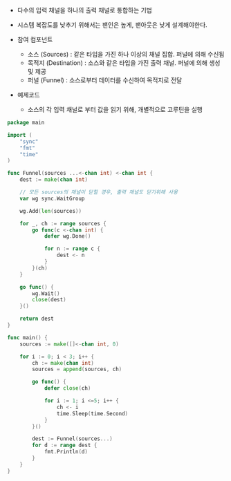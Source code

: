 - 다수의 입력 채널을 하나의 출력 채널로 통합하는 기법
- 시스템 복잡도를 낮추기 위해서는 팬인은 높게, 팬아웃은 낮게 설계해야한다.
- 참여 컴포넌트
	- 소스 (Sources) : 같은 타입을 가진 하나 이상의 채널 집합. 퍼널에 의해 수신됨
	- 목적지 (Destination) : 소스와 같은 타입을 가진 출력 채널. 퍼널에 의해 생성 및 제공
	- 퍼널 (Funnel) : 소스로부터 데이터를 수신하여 목적지로 전달

- 예제코드
	- 소스의 각 입력 채널로 부터 값을 읽기 위해, 개별적으로 고루틴을 실행
```go
package main

import (
	"sync"
	"fmt"
	"time"
)

func Funnel(sources ...<-chan int) <-chan int {
    dest := make(chan int)

    // 모든 sources의 채널이 닫힐 경우, 출력 채널도 닫기위해 사용
    var wg sync.WaitGroup

    wg.Add(len(sources))

    for _, ch := range sources {
        go func(c <-chan int) {
            defer wg.Done()

            for n := range c {
                dest <- n
            }
        }(ch)
    }

    go func() {
        wg.Wait()
        close(dest)
    }()

    return dest
}

func main() {
    sources := make([]<-chan int, 0)

    for i := 0; i < 3; i++ {
        ch := make(chan int)
        sources = append(sources, ch)

        go func() {
            defer close(ch)

            for i := 1; i <=5; i++ {
                ch <- i
                time.Sleep(time.Second)
            }
        }()

        dest := Funnel(sources...)
        for d := range dest {
            fmt.Println(d)
        }
    }
}
```